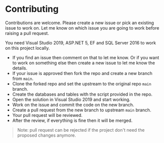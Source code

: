# Contributing
Contributions are welcome. Please create a new issue or pick an existing issue to work on. Let me 
know on which issue you are going to work before raising a pull request.

You need Visual Studio 2019, ASP.NET 5, EF and SQL Server 2016 to work on this project locally.

- If you find an issue then comment on that to let me know. Or if you want to work
on something else then create a new issue to let me know the details.
- If your issue is approved then fork the repo and create a new branch from `main`.
- Clone the forked repo and set the upstream to the original repo `main` branch.
- Create the databases and tables with the script provided in the repo.
- Open the solution in Visual Studio 2019 and start working.
- Work on the issue and commit the code on the new branch.
- Create a pull request from the new branch to upstream `main` branch.
- Your pull request will be reviewed.
- After the review, if everything is fine then it will be merged.

> Note: pull request can be rejected if the project don't need the proposed changes anymore.
